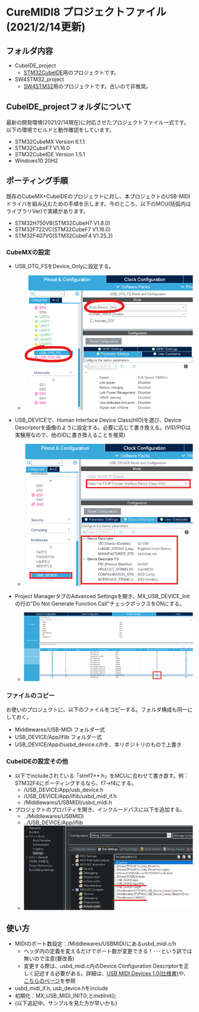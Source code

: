 # CureMIDI8 プロジェクトファイル (2021/2/14更新)

## フォルダ内容

* CubeIDE_project
  * [STM32CubeIDE](https://www.st.com/ja/development-tools/stm32cubeide.html)用のプロジェクトです。
* SW4STM32_project
  * [SW4STM32](http://www.openstm32.org/HomePage)用のプロジェクトです。古いので非推奨。

## CubeIDE_projectフォルダについて

最新の開発環境(2021/2/14現在)に対応させたプロジェクトファイル一式です。以下の環境でビルドと動作確認をしています。

* STM32CubeMX Version 6.1.1
* STM32CubeF7 V1.16.0
* STM32CubeIDE Version 1.5.1
* Windows10 20H2

## ポーティング手順

既存のCubeMX+CubeIDEのプロジェクトに対し、本プロジェクトのUSB-MIDIドライバを組み込むための手順を示します。今のところ、以下のMCU(括弧内はライブラリVer)で実績があります。

* STM32H750VB(STM32CubeH7 V1.8.0)
* STM32F722VC(STM32CubeF7 V1.16.0)
* STM32F407VG(STM32CubeF4 V1.25.2)

### CubeMXの設定

* USB_OTG_FSをDevice_Onlyに設定する。

  * ![Sample Image](./png/p1.png)

* USB_DEVICEで、Human Interface Device Class(HID)を選び、Device Descriptorを画像のように設定する。必要に応じて書き換える。(VID/PIDは実験用なので、他のIDに書き換えることを推奨)

  * ![Sample Image](./png/p2.png)

* Project ManagerタブのAdvanced Settingsを開き、MX_USB_DEVICE_Initの行の"Do Not Generate Function Call"チェックボックスをONにする。

  * ![Sample Image](./png/p3.png)

### ファイルのコピー

お使いのプロジェクトに、以下のファイルをコピーする。フォルダ構成も同一にしておく。

* Middlewares/USB-MIDI フォルダ一式
* USB_DEVICE/App/iflib フォルダ一式
* USB_DEVICE/Appのusbd_device.c/hを、本リポジトリのもので上書き

### CubeIDEの設定その他

* 以下でincludeされている「stmf7**.h」をMCUに合わせて書き直す。例：STM32F4にポーティングするなら、f7→f4にする。
  * /USB_DEVICE/App/usb_device.h
  * /USB_DEVICE/App/iflib/usbd_midi_if.h
  * /Middlewares/USBMIDI/usbd_midi.h
* プロジェクトのプロパティを開き、インクルードパスに以下を追加する。
  * ../Middlewares/USBMIDI
  * ../USB_DEVICE/App/iflib
  * ![Sample Image](./png/p4.png)

## 使い方

* MIDIのポート数設定：/Middlewares/USBMIDI/にあるusbd_midi.c/h
  * ヘッダ内の定義を変えるだけでポート数が変更できる！･･･という訳では無いので注意(要改善)
  * 変更する際は、usbd_midi.c内のDevice Configuration Descriptorを正しく記述する必要がある。詳細は、[USB MIDI Devices 1.0(仕様書)](https://usb.org/sites/default/files/midi10.pdf)や、[こちらのページ](https://pcm1723.hateblo.jp/entry/20150106/1420519745)を参照
* usbd_midi_if.h, usb_device.hをinclude
* 初期化：MX_USB_MIDI_INIT();とmidiInit();
* (以下追記中。サンプルを見た方が早いかも)
